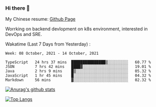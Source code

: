 ### Hi there 👋

My Chinese resume: [Github Page](https://spencercjh.github.io/resume/)

Worrking on backend devlopment on k8s environment, interested in DevOps and SRE.

Wakatime (Last 7 Days from Yesterday) :

<!--START_SECTION:waka-->
```text
Week: 08 October, 2021 - 14 October, 2021

TypeScript   24 hrs 37 mins  ███████████████▒░░░░░░░░░   60.77 % 
JSON         7 hrs 42 mins   ████▓░░░░░░░░░░░░░░░░░░░░   19.01 % 
Java         2 hrs 9 mins    █▒░░░░░░░░░░░░░░░░░░░░░░░   05.32 % 
JavaScript   1 hr 45 mins    █░░░░░░░░░░░░░░░░░░░░░░░░   04.32 % 
Markdown     56 mins         ▓░░░░░░░░░░░░░░░░░░░░░░░░   02.32 % 
```
<!--END_SECTION:waka-->

[![Anurag's github stats](https://github-readme-stats.vercel.app/api?username=spencercjh&theme=tokyonight&show_icons=true)](https://github.com/anuraghazra/github-readme-stats)

[![Top Langs](https://github-readme-stats.vercel.app/api/top-langs/?username=spencercjh&layout=compact&theme=tokyonight)](https://github.com/anuraghazra/github-readme-stats)
